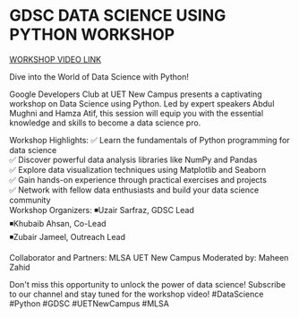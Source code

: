 # GDSC DATA SCIENCE USING PYTHON WORKSHOP

  [WORKSHOP VIDEO LINK](https://www.youtube.com/watch?v=HMt5SS-Abow)



  Dive into the World of Data Science with Python!

Google Developers Club at UET New Campus presents a captivating workshop on Data Science using Python. Led by expert speakers Abdul Mughni and Hamza Atif, this session will equip you with the essential knowledge and skills to become a data science pro.

Workshop Highlights:
✅ Learn the fundamentals of Python programming for data science <br>
✅ Discover powerful data analysis libraries like NumPy and Pandas <br>
✅ Explore data visualization techniques using Matplotlib and Seaborn <br>
✅ Gain hands-on experience through practical exercises and projects <br>
✅ Network with fellow data enthusiasts and build your data science  community
<br>
Workshop Organizers:
◾Uzair Sarfraz, GDSC Lead <br>
◾Khubaib Ahsan, Co-Lead <br>
◾Zubair Jameel, Outreach Lead <br>

Collaborator and Partners: MLSA UET New Campus
Moderated by: Maheen Zahid

Don't miss this opportunity to unlock the power of data science!
Subscribe to our channel and stay tuned for the workshop video!
#DataScience #Python #GDSC #UETNewCampus #MLSA